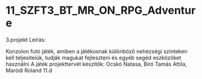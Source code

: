 # 11_SZFT3_BT_MR_ON_RPG_Adventure
3.projekt
Leírás:

Konzolon futó játék, amiben a játékosnak különböző nehézségi szinteken kell teljesiteiük, tudják magukat fejleszteni és egyéb segéd eszközöket használni
A játék projekttervét készítők: Ocskó Natasa, Bíró Tamás Attila, Maródi Roland 11.d

